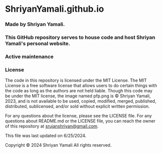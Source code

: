 # ShriyanYamali.github.io
### Made by Shriyan Yamali. 
### This GitHub repository serves to house code and host Shriyan Yamali's personal website.
### Active maintenance
### License
The code in this repository is licensed under the MIT License. The MIT License is a free software license that allows users to do certain things with the code as long as the authors are not held liable.
Though this code may be under the MIT license, the image named pfp.png is © Shriyan Yamali, 2023, and is not available to be used, copied, modified, merged, published, distributed, sublicensed, and/or sold without explicit written permission.

For any questions about the license, please see the LICENSE file. For any questions about README.md or the LICENSE file, you can reach the owner of this repository at srujanshriyan@gmail.com.

This file was last updated on 6/25/2024.

Copyright © 2024 Shriyan Yamali All rights reserved.
